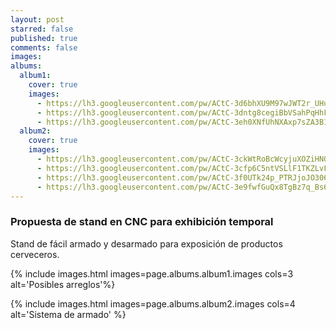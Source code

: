 ```yaml
---
layout: post
starred: false
published: true
comments: false
images:
albums:
  album1:
    cover: true
    images:
      - https://lh3.googleusercontent.com/pw/ACtC-3d6bhXU9M97wJWT2r_UHupERbQXkUqctAQ94FxisP9-sVZ1VnUbbZbd10x3J0Ssn5XW35_MEPzQgrEjugwTtQaTzmI1h_sRftIJNXx77GA9TQ76PCB2xGt_SykwRfga5Fey3nlTOt0XNoty9IwHAbbUhQ=w1572-h806-no?authuser=1
      - https://lh3.googleusercontent.com/pw/ACtC-3dntg8cegiBbVSahPqHhFYDZOuEP6zn4B38TsMHCJ5o1cPfNnoKZjkt0Bu4c4lbCjRT5qzg2JLSxRbH2Y8zwmV19OqqVvUaBTj6I0bjcSSurddTT15Da8qmBNK6hhoRCCpPL74_3P_sV4QTWZawQ0zjmQ=w1572-h806-no?authuser=1
      - https://lh3.googleusercontent.com/pw/ACtC-3eh0XNfUhNXAxp7sZA3B1JlxrubhM-gAwAFsW2pgZQH6C47nvGu319xhE_S4cRoZCDY5pNR9jjJ7E3UDEhRM_Y87OkPwBSypgHoI_RfADp9wQvpf5IOfqFMYo-N9shFDQjoFZH0wmL3bjNOucuAfUu0dw=w1096-h498-no?authuser=1
  album2:
    cover: true
    images:
      - https://lh3.googleusercontent.com/pw/ACtC-3ckWtRoBcWcyjuXOZiHN0cmXwPmjEbz4QSNPnPjUF5PwXvWYva3S2hTaPbwnymn5UCnYlTCqFIT4FtTzNGo6QJv41xVE-qvKmEa7tAhcxYqmIwPREx4__Fbr-HMsVzX2icLz2utqxoKUWPFiFuRbQNYeg=w930-h1240-no?authuser=1
      - https://lh3.googleusercontent.com/pw/ACtC-3cfp6C5ntVSLlF1TKZLvFqd0v2U13fQ-T-o4PJL8yvPgS7XF1r9rrUa31cBqg9NrZyydG7E7wK1nmSNZRXmUf6-ppB1NvjoL1w-QGPsXAP1-DvaGx84BDDnMYYh0wbJnMk_8TdO7wsvUHaoC6t26DgJ0w=w1586-h1240-no?authuser=1
      - https://lh3.googleusercontent.com/pw/ACtC-3f0UTk24p_PTRJjoJO306wCkp1duaj0sS3p9U44yt_OeI8upcDc_Uk95lFwFspP3JMwmgoEVQiiAloPerUTqpg4zdkMh__XIErOyYss4D9M6ORtlozHktDiSPj7qHK8TWnHsBJ8GKI6kV8nNOrrZDE5FQ=w1716-h1240-no?authuser=1
      - https://lh3.googleusercontent.com/pw/ACtC-3e9fwfGuQx8TgBz7q_Bs6bLP3vdv5oZJEpOnz_07Wd29nMDzSy2qgxHBTdCyuSe1mIQeuuVAYw66HPVL5Ot_Awai0_2BaXAGToB5R6yTImGu_ZOWeHPjaWyvvzy5-MlVism7XjJXqyMW9DyrDbZZSHJNw=w1743-h1240-no?authuser=1
---
```


### Propuesta de stand en CNC para exhibición temporal
Stand de fácil armado y desarmado para exposición de productos cerveceros.

{% include images.html images=page.albums.album1.images cols=3 alt='Posibles arreglos'%}

{% include images.html images=page.albums.album2.images cols=4 alt='Sistema de armado' %}

<!-- Añadir las fotos -->
